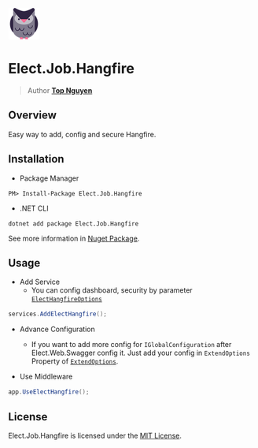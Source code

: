 ﻿![Logo](../../../Logo.png)
# Elect.Job.Hangfire
> Author [**Top Nguyen**](http://topnguyen.com)

## Overview

Easy way to add, config and secure Hangfire.

## Installation
- Package Manager
```
PM> Install-Package Elect.Job.Hangfire
```
- .NET CLI
```
dotnet add package Elect.Job.Hangfire
```

See more information in [Nuget Package](https://www.nuget.org/packages/Elect.Job.Hangfire/).

## Usage

- Add Service
  + You can config dashboard, security by parameter [`ElectHangfireOptions`](Models/ElectHangfireOptions.cs)
```c#
services.AddElectHangfire();
```

- Advance Configuration
  + If you want to add more config for `IGlobalConfiguration` after Elect.Web.Swagger config it. Just add your config in `ExtendOptions` Property of [`ExtendOptions`](Models/ElectHangfireOptions.cs).

- Use Middleware
```c#
app.UseElectHangfire();
```

## License
Elect.Job.Hangfire is licensed under the [MIT License](../../../LICENSE).